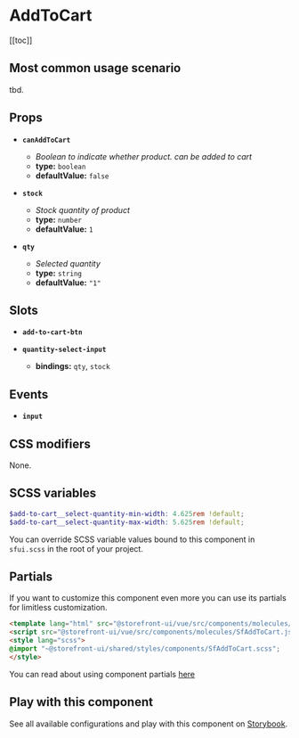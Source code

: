 # AddToCart

<!-- No Component description -->


[[toc]]


## Most common usage scenario

tbd.


## Props

- **`canAddToCart`**
  - _Boolean to indicate whether product. can be added to cart_
  - **type:** `boolean`
  - **defaultValue:** `false`

- **`stock`**
  - _Stock quantity of product_
  - **type:** `number`
  - **defaultValue:** `1`

- **`qty`**
  - _Selected quantity_
  - **type:** `string`
  - **defaultValue:** `"1"`


## Slots

- **`add-to-cart-btn`**

- **`quantity-select-input`**
  - **bindings:** `qty`, `stock`


## Events

- **`input`**


## CSS modifiers

None.


## SCSS variables

```scss
$add-to-cart__select-quantity-min-width: 4.625rem !default;
$add-to-cart__select-quantity-max-width: 5.625rem !default;
```

You can override SCSS variable values bound to this component in `sfui.scss` in the root of your project.


## Partials

If you want to customize this component even more you can use its partials for limitless customization.

```html
<template lang="html" src="@storefront-ui/vue/src/components/molecules/SfAddToCart.html"></template>
<script src="@storefront-ui/vue/src/components/molecules/SfAddToCart.js"></script>
<style lang="scss">
@import "~@storefront-ui/shared/styles/components/SfAddToCart.scss";
</style>
```

You can read about using component partials [here](docs.storefrontui.io/customization)


## Play with this component

See all available configurations and play with this component on <a href="https://storybook.storefrontui.io/?path=/story/">Storybook</a>.
